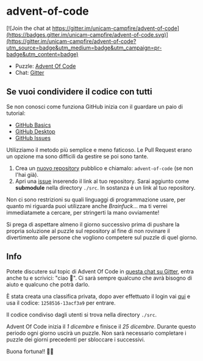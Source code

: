 # advent-of-code

[![Join the chat at https://gitter.im/unicam-campfire/advent-of-code](https://badges.gitter.im/unicam-campfire/advent-of-code.svg)](https://gitter.im/unicam-campfire/advent-of-code?utm_source=badge&utm_medium=badge&utm_campaign=pr-badge&utm_content=badge)

- Puzzle: [Advent Of Code](http://adventofcode.com)
- Chat: [Gitter](https://gitter.im/unicam-campfire/advent-of-code?utm_source=share-link&utm_medium=link&utm_campaign=share-link)

## Se vuoi condividere il codice con tutti

Se non conosci come funziona GitHub inizia con il guardare un paio di tutorial:

- [GitHub Basics](https://www.youtube.com/results?search_query=github+guide)
- [GitHub Desktop](https://www.youtube.com/results?search_query=github+desktop+tutorial)
- [GitHub Issues](https://www.youtube.com/results?search_query=github+issues)

Utilizziamo il metodo più semplice e meno faticoso. Le Pull Request erano un opzione ma sono difficili da gestire se poi sono tante.

1. Crea un [nuovo repository](https://github.com/new) pubblico e chiamalo: `advent-of-code` (se non l'hai già).
2. Apri una [issue](https://github.com/unicam-campfire/advent-of-code/issues/new) inserendo il link al tuo repository. Sarai aggiunto come **submodule** nella directory `./src`. In sostanza è un link al tuo repository.

Non ci sono restrizioni su quali linguaggi di programmazione usare, per quanto mi riguarda puoi utilizzare anche *Brainfuck*... ma ti verrei immediatamete a cercare, per stringerti la mano ovviamente!

Si prega di aspettare almeno il giorno successivo prima di pushare la propria soluzione al puzzle sul repository al fine di non rovinare il divertimento alle persone che vogliono competere sul puzzle di quel giorno.

## Info

Potete discutere sul topic di Advent Of Code in [questa chat su Gitter](https://gitter.im/unicam-campfire/advent-of-code?utm_source=share-link&utm_medium=link&utm_campaign=share-link), entra anche tu e scrivici: "ciao 👋". Ci sarà sempre qualcuno che avrà bisogno di aiuto e qualcuno che potrà darlo.

È stata creata una classifica privata, dopo aver effettuato il login vai [qui](https://adventofcode.com/2021/leaderboard/private) e usa il codice: `1258516-13acf3a9` per entrare.

Il codice condiviso dagli utenti si trova nella directory `./src`.

Advent Of Code inizia il *1 dicembre* e finisce il *25 dicembre*. Durante questo periodo ogni giorno uscirà un puzzle. Non sarà necessario completare i puzzle dei giorni precedenti per sbloccare i successivi.

Buona fortuna!! 🐱‍💻
